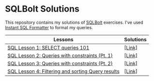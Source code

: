 # SQLBolt Solutions
This repository contains my solutions of [SQLBolt](https://sqlbolt.com/) exercises. I've used [Instant SQL Formatter](https://www.dpriver.com/pp/sqlformat.htm) to format my queries.

| Lessons | Solutions |
| ------- | --------- |
| [SQL Lesson 1: SELECT queries 101](https://sqlbolt.com/lesson/select_queries_introduction) | [[Link]](./sql_lesson1_select_queries101.sql) |
| [SQL Lesson 2: Queries with constraints (Pt. 1)](https://sqlbolt.com/lesson/select_queries_with_constraints) | [[Link]](sql_lesson2_queries_with_constraints_pt1.sql) |
| [SQL Lesson 3: Queries with constraints (Pt. 2)](https://sqlbolt.com/lesson/select_queries_with_constraints_pt_2) | [[Link]](sql_lesson3_queries_with_constraints_pt2.sql) |
| [SQL Lesson 4: Filtering and sorting Query results](https://sqlbolt.com/lesson/filtering_sorting_query_results) | [[Link]](sql_lesson4_filtering_and_sorting_query_results.sql) |
